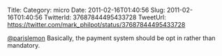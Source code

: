 Title: 
Category: micro
Date: 2011-02-16T01:40:56
Slug: 2011-02-16T01:40:56
TwitterId: 37687844495433728
TweetUrl: https://twitter.com/mark_philpot/status/37687844495433728

[@parislemon](https://twitter.com/parislemon) Basically, the payment system should be opt in rather than mandatory.